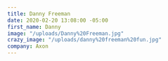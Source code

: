 ```yaml
---
title: Danny Freeman
date: 2020-02-20 13:08:00 -05:00
first_name: Danny
image: "/uploads/Danny%20Freeman.jpg"
crazy_image: "/uploads/danny%20freeman%20fun.jpg"
company: Axon
---
```


